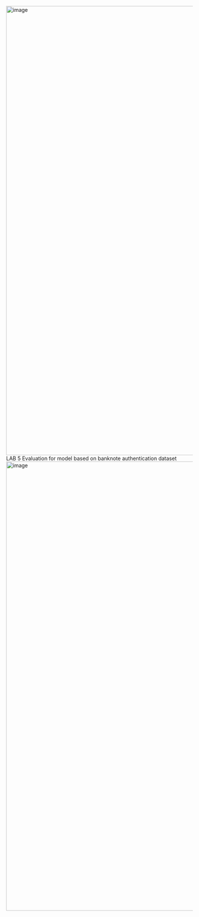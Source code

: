 <img width="1211" alt="image" src="https://github.com/stanlet145/NAIWinterSemester/assets/57921350/16c61222-0898-4e5d-b2bc-9b411a7a92db">LAB 5 
Evaluation for model based on banknote authentication dataset
<img width="1211" alt="image" src="https://github.com/stanlet145/NAIWinterSemester/assets/57921350/8ac7991f-2433-412c-b955-31c041817cea">

